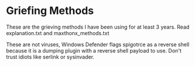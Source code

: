 # Griefing Methods
These are the grieving methods I have been using for at least 3 years. Read explanation.txt and maxthonx_methods.txt

These are not viruses, Windows Defender flags spigotrce as a reverse shell because it is a dumping plugin with a reverse shell payload to use.
Don't trust idiots like serlink or sysinvader.
